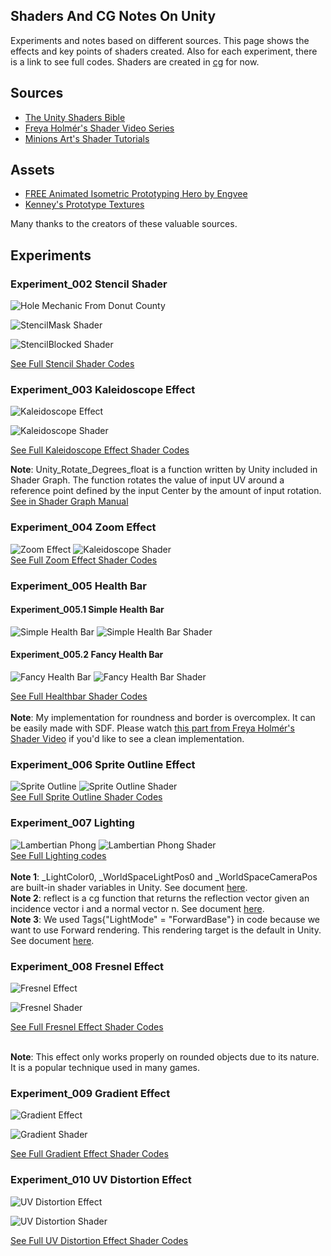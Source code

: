 ## Shaders And CG Notes On Unity
Experiments and notes based on different sources. This page shows the effects and key points of shaders created. Also for each experiment, there is a link to see full codes. Shaders are created in [cg](https://developer.download.nvidia.com/cg/Cg_language.html) for now.

## Sources
- [The Unity Shaders Bible](https://www.jettelly.com/store/books/the-unity-shaders-bible/)
- [Freya Holmér's Shader Video Series](https://www.youtube.com/watch?v=kfM-yu0iQBk&list=PLImQaTpSAdsCnJon-Eir92SZMl7tPBS4Z)
- [Minions Art's Shader Tutorials](https://www.patreon.com/minionsart)

## Assets
- [FREE Animated Isometric Prototyping Hero by Engvee](https://engvee.itch.io/animated-isometric-prototyping-hero)
- [Kenney's Prototype Textures](https://www.kenney.nl/assets/prototype-textures)

Many thanks to the creators of these valuable sources.

## Experiments

### Experiment_002 Stencil Shader

![Hole Mechanic From Donut County](media/exp002_stencil/stencil_hole_donut_county.gif)

![StencilMask Shader](media/exp002_stencil/StencilMask.png)

![StencilBlocked Shader](media/exp002_stencil/StencilBlocked.png)

[See Full Stencil Shader Codes](Assets/Experiments/Experiment2_Stencil/Code/Shaders)

### Experiment_003 Kaleidoscope Effect

![Kaleidoscope Effect](media/exp003_kaleidoscope/kaleidoscope.gif)

![Kaleidoscope Shader](media/exp003_kaleidoscope/kaleidoscope_shader.png)

[See Full Kaleidoscope Effect Shader Codes](Assets/Experiments/Experiment3_Kaleidoscope/Code/Shaders/Kaleidoscope.shader)

**Note**: Unity_Rotate_Degrees_float is a function written by Unity included in Shader Graph. The function rotates the value of input UV around a reference point defined by the input Center by the amount of input rotation. [See in Shader Graph Manual](https://docs.unity3d.com/Packages/com.unity.shadergraph@7.1/manual/Rotate-Node.html)

### Experiment_004 Zoom Effect

![Zoom Effect](media/exp004_zoom/ZoomEffect.gif)
![Kaleidoscope Shader](media/exp004_zoom/ZoomEffectShader.png)
\
[See Full Zoom Effect Shader Codes](Assets/Experiments/Experiment4_Zoom/Code/Shaders/ZoomShader.shader)


### Experiment_005 Health Bar
#### Experiment_005.1 Simple Health Bar
![Simple Health Bar](media/exp005_healthbar/SimpleHealthBar.gif)
![Simple Health Bar Shader](media/exp005_healthbar/SimpleHealthBarCode.png)

#### Experiment_005.2 Fancy Health Bar
![Fancy Health Bar](media/exp005_healthbar/FancyHealthBar_.gif)
![Fancy Health Bar Shader](media/exp005_healthbar/FancyHealthBarCode.png)

[See Full Healthbar Shader Codes](Assets/Experiments/Experiment5_HealthBar/Code/Shaders)
\
\
**Note**: My implementation for roundness and border is overcomplex. It can be easily made with SDF. Please watch [this part from Freya Holmér's Shader Video](https://youtu.be/mL8U8tIiRRg?t=4737) if you'd like to see a clean implementation.

### Experiment_006 Sprite Outline Effect

![Sprite Outline](media/exp006_sprite_outline/SpriteOutline.gif)
![Sprite Outline Shader](media/exp006_sprite_outline/spriteOutlineShader.png)
\
[See Full Sprite Outline Shader Codes](Assets/Experiments/Experiment6_SpriteOutline/Code/Shaders/SpriteOutlineShader.shader)

### Experiment_007 Lighting 

![Lambertian Phong](media/exp007_lighting/lambertianPhongAll.gif)
![Lambertian Phong Shader](media/exp007_lighting/lambertianPhongShader.png)
\
[See Full Lighting codes](Assets/Experiments/Experiment7_Lighting/Code/Shaders)
\
\
**Note 1**: _LightColor0, _WorldSpaceLightPos0 and _WorldSpaceCameraPos are built-in shader variables in Unity. See document [here](https://docs.unity3d.com/Manual/SL-UnityShaderVariables.html).
\
**Note 2**: reflect is a cg function that returns the reflection vector given an incidence vector i and a normal vector n. See document [here](https://developer.download.nvidia.com/cg/reflect.html).
\
**Note 3**: We used Tags{"LightMode" = "ForwardBase"} in code because we want to use Forward rendering. This rendering target is the default in Unity. See document [here](https://docs.unity3d.com/560/Documentation/Manual/SL-PassTags.html).

### Experiment_008 Fresnel Effect

![Fresnel Effect](media/exp008_fresnel/fresnel.gif)

![Fresnel Shader](media/exp008_fresnel/fresnelCode.png)

[See Full Fresnel Effect Shader Codes](Assets/Experiments/Experiment8_Fresnel/Code/Shaders/Fresnel.shader)

\
**Note**: This effect only works properly on rounded objects due to its nature. It is a popular technique used in many games.

### Experiment_009 Gradient Effect

![Gradient Effect](https://github.com/etopuz/ShaderNotes/blob/main/media/exp009_gradient_vertex/gradientVertex.gif)

![Gradient Shader](https://github.com/etopuz/ShaderNotes/blob/main/media/exp009_gradient_vertex/vertexGradientCode.png)

[See Full Gradient Effect Shader Codes](https://github.com/etopuz/ShaderNotes/blob/main/Assets/Experiments/Experiment9_Gradient/Code/Shaders/VertexGradient.shader)

### Experiment_010 UV Distortion Effect

![UV Distortion Effect](https://github.com/etopuz/ShaderNotes/blob/main/media/exp010_uv_distortion/uv_distortion.gif)

![UV Distortion Shader](https://github.com/etopuz/ShaderNotes/blob/main/media/exp010_uv_distortion/uv_distortion_code.png)

[See Full UV Distortion Effect Shader Codes](https://github.com/etopuz/ShaderNotes/blob/main/Assets/Experiments/Experiment10_UV_Distortion/Code/Shaders/UV_Distortion.shader)






